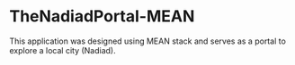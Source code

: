 # TheNadiadPortal-MEAN
This application was designed using MEAN stack and serves as a portal to explore a local city (Nadiad). 
